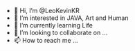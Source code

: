 - 👋 Hi, I’m @LeoKevinKR
- 👀 I’m interested in JAVA, Art and Human
- 🌱 I’m currently learning Life
- 💞️ I’m looking to collaborate on ...
- 📫 How to reach me ...

<!---
LeoKevinKR/LeoKevinKR is a ✨ special ✨ repository because its `README.md` (this file) appears on your GitHub profile.
You can click the Preview link to take a look at your changes.
--->
